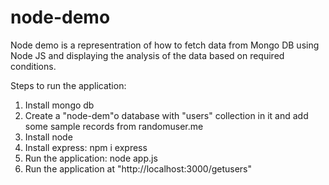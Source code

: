 # node-demo
Node demo is a representration of how to fetch data from Mongo DB using Node JS and displaying the analysis of the data
based on required conditions.

Steps to run the application:
  1. Install mongo db
  2. Create a "node-dem"o database with "users" collection in it and add some sample records from randomuser.me
  3. Install node
  4. Install express: npm i express
  5. Run the application: node app.js
  6. Run the application at "http://localhost:3000/getusers"
